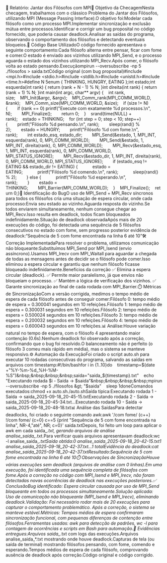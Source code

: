 📄 Relatório: Jantar dos Filósofos com MPI🎯 Objetivo da ChecagemNesta checagem, trabalhamos com o clássico Problema do Jantar dos Filósofos, utilizando MPI (Message Passing Interface).O objetivo foi:Modelar cada filósofo como um processo MPI.Implementar sincronização e exclusão mútua entre processos.Identificar e corrigir um bug proposital no código fornecido, que poderia causar deadlock.Analisar as saídas do programa, observando o comportamento dos filósofos e detectando eventuais bloqueios.🧩 Código Base UtilizadoO código fornecido apresentava o seguinte comportamento:Cada filósofo alterna entre pensar, ficar com fome e comer.O estado é enviado aos vizinhos utilizando MPI_Send, e o processo aguarda o estado dos vizinhos utilizando MPI_Recv.Após comer, o filósofo volta ao estado pensando.Execuçãompirun --oversubscribe -np 5 ./filosofos &gt; saida.txtCódigo original (com bug proposital)#include &lt;mpi.h&gt;#include &lt;stdio.h&gt;#include &lt;stdlib.h&gt;#include &lt;unistd.h&gt;#include &lt;time.h&gt;#define N 5enum { THINKING, HUNGRY, EATING };int estado;int esquerda(int rank) { return (rank + N - 1) % N; }int direita(int rank) { return (rank + 1) % N; }int main(int argc, char** argv) {&nbsp;&nbsp;&nbsp;&nbsp;int rank, size;&nbsp;&nbsp;&nbsp;&nbsp;MPI_Init(&amp;argc, &amp;argv);&nbsp;&nbsp;&nbsp;&nbsp;MPI_Comm_rank(MPI_COMM_WORLD, &amp;rank);&nbsp;&nbsp;&nbsp;&nbsp;MPI_Comm_size(MPI_COMM_WORLD, &amp;size);&nbsp;&nbsp;&nbsp;&nbsp;if (size != N) {&nbsp;&nbsp;&nbsp;&nbsp;&nbsp;&nbsp;&nbsp;&nbsp;if (rank == 0) printf("Execute com exatamente %d processos.\n", N);&nbsp;&nbsp;&nbsp;&nbsp;&nbsp;&nbsp;&nbsp;&nbsp;MPI_Finalize();&nbsp;&nbsp;&nbsp;&nbsp;&nbsp;&nbsp;&nbsp;&nbsp;return 0;&nbsp;&nbsp;&nbsp;&nbsp;}&nbsp;&nbsp;&nbsp;&nbsp;srand(time(NULL) + rank);&nbsp;&nbsp;&nbsp;&nbsp;estado = THINKING;&nbsp;&nbsp;&nbsp;&nbsp;for (int step = 0; step &lt; 10; step++) {&nbsp;&nbsp;&nbsp;&nbsp;&nbsp;&nbsp;&nbsp;&nbsp;printf("Filósofo %d pensando.\n", rank);&nbsp;&nbsp;&nbsp;&nbsp;&nbsp;&nbsp;&nbsp;&nbsp;sleep(rand() % 2);&nbsp;&nbsp;&nbsp;&nbsp;&nbsp;&nbsp;&nbsp;&nbsp;estado = HUNGRY;&nbsp;&nbsp;&nbsp;&nbsp;&nbsp;&nbsp;&nbsp;&nbsp;printf("Filósofo %d com fome.\n", rank);&nbsp;&nbsp;&nbsp;&nbsp;&nbsp;&nbsp;&nbsp;&nbsp;int estado_esq, estado_dir;&nbsp;&nbsp;&nbsp;&nbsp;&nbsp;&nbsp;&nbsp;&nbsp;MPI_Send(&amp;estado, 1, MPI_INT, esquerda(rank), 0, MPI_COMM_WORLD);&nbsp;&nbsp;&nbsp;&nbsp;&nbsp;&nbsp;&nbsp;&nbsp;MPI_Send(&amp;estado, 1, MPI_INT, direita(rank), 0, MPI_COMM_WORLD);&nbsp;&nbsp;&nbsp;&nbsp;&nbsp;&nbsp;&nbsp;&nbsp;MPI_Recv(&amp;estado_esq, 1, MPI_INT, esquerda(rank), 0, MPI_COMM_WORLD, MPI_STATUS_IGNORE);&nbsp;&nbsp;&nbsp;&nbsp;&nbsp;&nbsp;&nbsp;&nbsp;MPI_Recv(&amp;estado_dir, 1, MPI_INT, direita(rank), 0, MPI_COMM_WORLD, MPI_STATUS_IGNORE);&nbsp;&nbsp;&nbsp;&nbsp;&nbsp;&nbsp;&nbsp;&nbsp;if (estado_esq != EATING &amp;&amp; estado_dir != EATING) {&nbsp;&nbsp;&nbsp;&nbsp;&nbsp;&nbsp;&nbsp;&nbsp;&nbsp;&nbsp;&nbsp;&nbsp;estado = EATING;&nbsp;&nbsp;&nbsp;&nbsp;&nbsp;&nbsp;&nbsp;&nbsp;&nbsp;&nbsp;&nbsp;&nbsp;printf("Filósofo %d comendo.\n", rank);&nbsp;&nbsp;&nbsp;&nbsp;&nbsp;&nbsp;&nbsp;&nbsp;&nbsp;&nbsp;&nbsp;&nbsp;sleep(rand() % 2);&nbsp;&nbsp;&nbsp;&nbsp;&nbsp;&nbsp;&nbsp;&nbsp;} else {&nbsp;&nbsp;&nbsp;&nbsp;&nbsp;&nbsp;&nbsp;&nbsp;&nbsp;&nbsp;&nbsp;&nbsp;printf("Filósofo %d esperando.\n", rank);&nbsp;&nbsp;&nbsp;&nbsp;&nbsp;&nbsp;&nbsp;&nbsp;}&nbsp;&nbsp;&nbsp;&nbsp;&nbsp;&nbsp;&nbsp;&nbsp;estado = THINKING;&nbsp;&nbsp;&nbsp;&nbsp;&nbsp;&nbsp;&nbsp;&nbsp;MPI_Barrier(MPI_COMM_WORLD);&nbsp;&nbsp;&nbsp;&nbsp;}&nbsp;&nbsp;&nbsp;&nbsp;MPI_Finalize();&nbsp;&nbsp;&nbsp;&nbsp;return 0;}🐞 Identificação do BugO uso de MPI_Send + MPI_Recv síncronos para todos os filósofos cria uma situação de espera circular, onde cada processo:Envia seu estado ao vizinho.Aguarda resposta do vizinho.Se todos enviarem simultaneamente, nenhum consegue chegar ao MPI_Recv.Isso resulta em deadlock, todos ficam bloqueados indefinidamente.Situação de deadlock observadaApós mais de 20 execuções do código, foi detectada uma sequência de 5 filósofos consecutivos no estado com fome, sem progresso posterior evidência de deadlock:“Sequência de 5 com fome encontrada na linha 6 até 10”🛠️ Correção ImplementadaPara resolver o problema, utilizamos comunicação não bloqueante:Substituímos MPI_Send por MPI_Isend (envio assíncrono).Usamos MPI_Irecv com MPI_Waitall para aguardar a chegada de todas as mensagens antes de decidir se o filósofo pode comer.Isso eliminou a espera circular e garantiu que nenhum filósofo ficasse bloqueado indefinidamente.Benefícios da correção&nbsp;✅ Elimina a espera circular (deadlock). ✅ Permite maior paralelismo, já que envios não bloqueiam o processo. ✅ Mantém a lógica de verificação dos vizinhos. ✅ Garante sincronização ao final de cada rodada com MPI_Barrier.⏱️ Métricas de SincronizaçãoCom a versão corrigida, medimos o tempo médio de espera de cada filósofo antes de conseguir comer:Filósofo 0: tempo médio de espera = 0.300041 segundos em 10 refeições.Filósofo 1: tempo médio de espera = 0.300031 segundos em 10 refeições.Filósofo 2: tempo médio de espera = 0.500024 segundos em 10 refeições.Filósofo 3: tempo médio de espera = 0.200032 segundos em 10 refeições.Filósofo 4: tempo médio de espera = 0.600043 segundos em 10 refeições.📊 Análise:Houve variação natural no tempo de espera, com o filósofo 4 apresentando maior contenção (0.6s).Nenhum deadlock foi observado após a correção, confirmando que o bug foi resolvido.O balanceamento não é perfeito (o filósofo 3 comeu mais rápido em média), mas o sistema se manteve responsivo.⚙️ Automação da ExecuçãoFoi criado o script auto.sh para executar 10 rodadas consecutivas do programa, salvando as saídas em arquivos com timestamp:#!/bin/bashfor i in {1..10}do&nbsp;&nbsp;&nbsp;&nbsp;timestamp=$(date +"%Y-%m-%d_%H-%M-%S")&nbsp;&nbsp;&nbsp;&nbsp;saida="saida_${timestamp}.txt"&nbsp;&nbsp;&nbsp;&nbsp;echo "Executando rodada $i - Saída -&gt; $saida"&nbsp;&nbsp;&nbsp;&nbsp;mpirun --oversubscribe -np 5 ./filosofos &gt; "$saida"&nbsp;&nbsp;&nbsp;&nbsp;sleep 1doneComandos executados:chmod +x auto.sh./auto.shSaída típica:Executando rodada 1 - Saída -&gt; saida_2025-09-18_20-45-15.txtExecutando rodada 2 - Saída -&gt; saida_2025-09-18_20-45-34.txt...Executando rodada 10 - Saída -&gt; saida_2025-09-18_20-48-18.txt📊 Análise das SaídasPara detectar deadlocks, foi criado o seguinte comando awk:awk '/com fome/ {c++} !/com fome/ {c=0} c==5 {print "Sequência de 5 com fome encontrada na linha", NR-4,"até", NR; c=0}' saida.txtDepois, foi feito um loop para aplicar o awk em cada saida_*.txt, gerando arquivos de análise analise_saida_*.txt.Para verificar quais arquivos apresentavam deadlock:wc -l analise_saida_*.txtSaída obtida:0 analise_saida_2025-09-18_20-42-15.txt1 analise_saida_2025-09-18_20-42-37.txt...1 totalEvidência do deadlock:cat analise_saida_2025-09-18_20-42-37.txtResultado:Sequência de 5 com fome encontrada na linha 6 até 10⏱️ Observações de SincronizaçãoHouve várias execuções sem deadlock (arquivos de análise com 0 linhas).Em uma execução, foi identificada uma sequência completa de filósofos com fome.Após a correção no código com MPI_Isend e MPI_Irecv, não foram detectadas novas ocorrências de deadlock nas execuções posteriores.✅ ConclusãoBug identificado: Espera circular causada por uso de MPI_Send bloqueante em todos os processos simultaneamente.Solução aplicada: Uso de comunicação não bloqueante (MPI_Isend e MPI_Irecv), eliminando deadlock.Validação: Foi necessário rodar mais de 20 execuções para capturar o comportamento problemático. Após a correção, o sistema se manteve estável.Métricas: Tempos médios de espera confirmaram sincronização funcional, com pequenas diferenças de contenção entre filósofos.Ferramentas usadas: awk para detecção de padrões, wc -l para contagem de ocorrências e scripts em Bash para automação.📂 Evidências entregues:Arquivos saida_*.txt com logs das execuções.Arquivos analise_saida_*.txt mostrando onde houve deadlock.Capturas de tela (ou saída de terminal) mostrando filósofos pensando, com fome, comendo e esperando.Tempos médios de espera de cada filósofo, comprovando ausência de deadlock após correção.Código original e código corrigido.